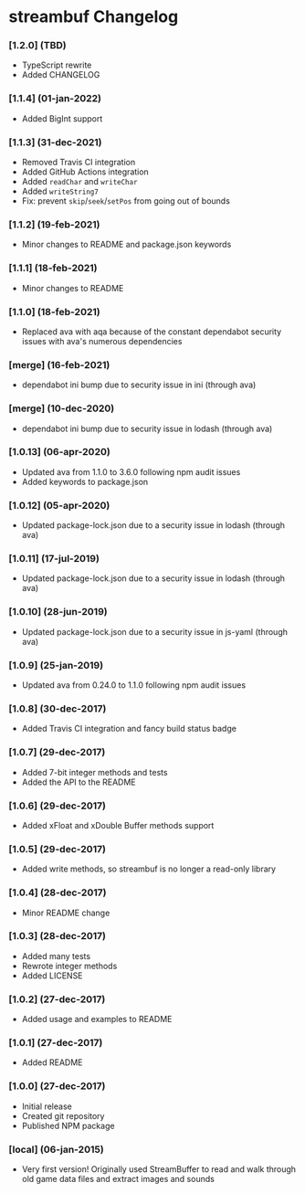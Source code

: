 # **streambuf** Changelog

### [1.2.0] (TBD)
- TypeScript rewrite
- Added CHANGELOG

### [1.1.4] (01-jan-2022)
- Added BigInt support

### [1.1.3] (31-dec-2021)
- Removed Travis CI integration
- Added GitHub Actions integration
- Added `readChar` and `writeChar`
- Added `writeString7`
- Fix: prevent `skip`/`seek`/`setPos` from going out of bounds

### [1.1.2] (19-feb-2021)
- Minor changes to README and package.json keywords

### [1.1.1] (18-feb-2021)
- Minor changes to README

### [1.1.0] (18-feb-2021)
- Replaced ava with aqa because of the constant dependabot security issues with ava's numerous dependencies

### [merge] (16-feb-2021)
- dependabot ini bump due to security issue in ini (through ava)

### [merge] (10-dec-2020)
- dependabot ini bump due to security issue in lodash (through ava)

### [1.0.13] (06-apr-2020)
- Updated ava from 1.1.0 to 3.6.0 following npm audit issues
- Added keywords to package.json

### [1.0.12] (05-apr-2020)
- Updated package-lock.json due to a security issue in lodash (through ava)

### [1.0.11] (17-jul-2019)
- Updated package-lock.json due to a security issue in lodash (through ava)

### [1.0.10] (28-jun-2019)
- Updated package-lock.json due to a security issue in js-yaml (through ava)

### [1.0.9] (25-jan-2019)
- Updated ava from 0.24.0 to 1.1.0 following npm audit issues

### [1.0.8] (30-dec-2017)
- Added Travis CI integration and fancy build status badge

### [1.0.7] (29-dec-2017)
- Added 7-bit integer methods and tests
- Added the API to the README

### [1.0.6] (29-dec-2017)
- Added xFloat and xDouble Buffer methods support

### [1.0.5] (29-dec-2017)
- Added write methods, so streambuf is no longer a read-only library

### [1.0.4] (28-dec-2017)
- Minor README change

### [1.0.3] (28-dec-2017)
- Added many tests
- Rewrote integer methods
- Added LICENSE

### [1.0.2] (27-dec-2017)
- Added usage and examples to README

### [1.0.1] (27-dec-2017)
- Added README

### [1.0.0] (27-dec-2017)
- Initial release
- Created git repository
- Published NPM package

### [local] (06-jan-2015)
- Very first version! Originally used StreamBuffer to read and walk through old game data files and extract images and sounds